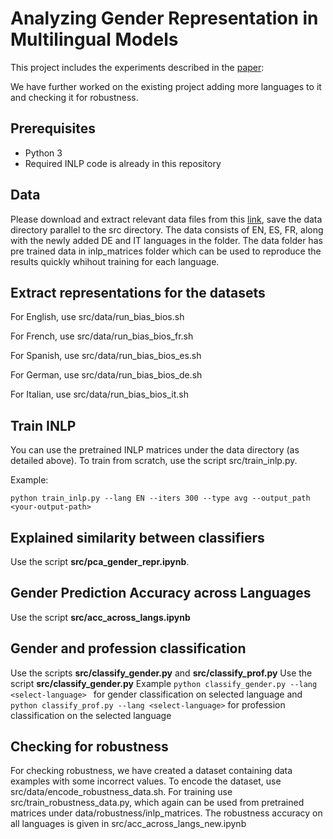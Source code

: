 # Analyzing Gender Representation in Multilingual Models

This project includes the experiments described in the [paper](https://arxiv.org/pdf/2204.09168.pdf): 

We have further worked on the existing project adding more languages to it and checking it for robustness.

## Prerequisites

* Python 3
* Required INLP code is already in this repository

## Data
Please download and extract relevant data files from this [link](https://drive.google.com/file/d/1j-5qdcJcqo7DHcvxuC-vLvhP1EHxGUwK/view?usp=share_link), save the data directory parallel to the src directory.
The data consists of EN, ES, FR, along with the newly added DE and IT languages in the folder. The data folder has pre trained data in inlp_matrices folder which can be used to reproduce the results quickly whihout training for each language.


## Extract representations for the datasets
For English, use src/data/run_bias_bios.sh 

For French, use src/data/run_bias_bios_fr.sh 

For Spanish, use src/data/run_bias_bios_es.sh

For German, use src/data/run_bias_bios_de.sh

For Italian, use src/data/run_bias_bios_it.sh


## Train INLP
You can use the pretrained INLP matrices under the data directory (as detailed above).
To train from scratch, use the script src/train_inlp.py. 

Example:
```
python train_inlp.py --lang EN --iters 300 --type avg --output_path <your-output-path>
```
## Explained similarity between classifiers

Use the script **src/pca_gender_repr.ipynb**.

## Gender Prediction Accuracy across Languages
Use the script **src/acc_across_langs.ipynb**

## Gender and profession classification
Use the scripts **src/classify_gender.py** and **src/classify_prof.py**
Use the script **src/classify_gender.py** Example ```python classify_gender.py --lang <select-language> ``` for gender classification on selected language
and ```python classify_prof.py --lang <select-language>``` for profession classification on the selected language

## Checking for robustness
For checking robustness, we have created a dataset containing data examples with some incorrect values. To encode the dataset, use src/data/encode_robustness_data.sh. For training use src/train_robustness_data.py, which again can be used from pretrained matrices under data/robustness/inlp_matrices. The robustness accuracy on all languages is given in src/acc_across_langs_new.ipynb





